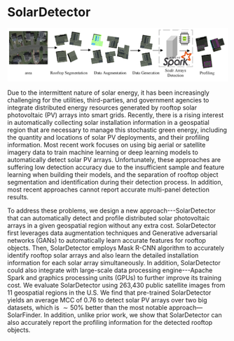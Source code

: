 # SolarDetector

![My Image](./img/pipeline_update.png)


Due to the intermittent nature of solar energy, it has been increasingly challenging for the utilities, third-parties, and government agencies to integrate distributed energy resources generated by rooftop solar photovoltaic (PV) arrays into smart grids. Recently, there is a rising interest in automatically collecting solar installation information in a geospatial region that are necessary to manage this stochastic green energy, including the quantity and locations of solar PV deployments, and their profiling information. Most recent work focuses on using big aerial or satellite imagery data to train machine learning or deep learning models to automatically detect solar PV arrays. Unfortunately, these approaches are suffering low detection accuracy due to the insufficient sample and feature learning when building their models, and the separation of rooftop object segmentation and identification during their detection process. In addition, most recent approaches cannot report accurate multi-panel detection results. 

To address these problems, we design a new approach---SolarDetector that can automatically detect and profile distributed solar photovoltaic arrays in a given geospatial region without any extra cost. SolarDetector first leverages data augmentation techniques and Generative adversarial networks (GANs) to automatically learn accurate features for rooftop objects. Then, SolarDetector employs Mask R-CNN algorithm to accurately identify rooftop solar arrays and also learn the detailed installation information for each solar array simultaneously. In addition, SolarDetector could also integrate with large-scale data processing engine---Apache Spark and graphics processing units (GPUs) to further improve its training cost. We evaluate SolarDetector using 263,430 public satellite images from 11 geospatial regions in the U.S. We find that pre-trained SolarDetector yields an average MCC of 0.76 to detect solar PV arrays over two big datasets, which is $\sim50$\% better than the most notable approach—SolarFinder. In addition, unlike prior work, we show that SolarDetector can also accurately report the profiling information for the detected rooftop objects.

